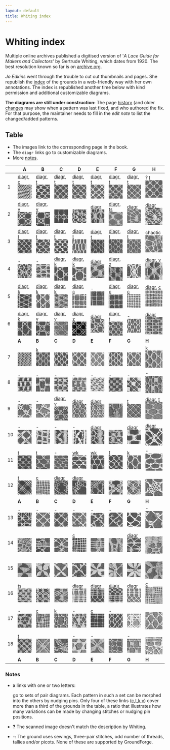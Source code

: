 ```yaml
---
layout: default
title: Whiting index
---
```


Whiting index
=============

Multiple online archives published a digitised version of
'_A Lace Guide for Makers and Collectors_' by Gertrude Whiting, which dates from 1920. 
The best resolution known so far is on [archive.org].

*Jo Edkins* went through the trouble to cut out thumbnails and pages.
She republish the [index] of the grounds in a web-friendly way with her own annotations.
The index is republished another time below with kind permission and additional customizable diagrams.

**The diagrams are still under construction:**
The page [history] (and older [changes] may show when a pattern was last fixed, and who authored the fix.
For that purpose, the maintainer needs to fill in the _edit note_ to list the changed/added patterns.

[index]: http://www.gwydir.demon.co.uk/jo/lace/whiting/index.htm#picindex
[history]: https://github.com/d-bl/GroundForge/commits/master/docs/help/Whiting-Index.md
[changes]: https://github.com/d-bl/GroundForge/wiki/Whiting-Index/_history
[archive.org]: https://archive.org/details/laceguideformak00whit/page/234


Table
-----

* The images link to the corresponding page in the book.
* The `diagr` links go to customizable diagrams.
* More [notes](#notes).

[c]: /GroundForge/sheet.html?patch=88%0A11;bricks&patch=66%0A22;bricks&patch=88%0A99%0A11%0A00;bricks&patch=66%0A11%0A88%0A22;bricks&patch=66%0A99%0A22%0A00;bricks
[t]: /GroundForge/sheet.html?patch=53%0A53%0A53%0A5-;bricks&patch=5663%0A5663;checker&patch=53%0A5-;bricks&patch=563%0A563%0A563;checker&patch=53%0A53;checker&patch=5632%0A5632;checker&patch5353%0A5353;bricks&patch=5-%0A-5;checker&patch=5353%0A5353%0A5-5-%0A-5-5;checker&patch=5632%0A56-2%0A5-5-%0A-535;checker&patch=53%0A5-%0A-5%0A5-;bricks&patch=44%0A77%0A44%0A77;bricks&patch=44%0A44%0A77%0A77;bricks&patch=66%0A88%0A66%0A11;bricks&patch=66%0A66%0A88%0A11;checker&patch=66%0A66%0A99%0A00;checker&patch=6;checker&patch=566-%0A66-5%0A6-56%0A-566;checker
[v]: /GroundForge/sheet.html?patch=5831%0A-4-7;bricks&patch=-437%0A34-7;bricks&patch=4830%0A--77;bricks
[k]: /GroundForge/sheet.html?patch=B-C-%0A---5%0AC-B-%0A-5--;checker&patch=5831%0A-4-7;checker&patch=68%0A-4;checker&patch=-4-7%0A5---%0A-C-B%0A3158;bricks&patch=5-O-E-%0A-E-5-O%0A5-O-E-;bricks
[wk]: /GroundForge/sheet.html?patch=6868%0A-4-4%0A2121%0A-7-7;checker&patch=L-O-L-O-%0A---5---5%0AH-E-H-E-%0A-5---5--;bricks
[ts]: /GroundForge/sheet.html?patch=5-5-%0A-5--%0AB-C-%0A-5-5;bricks&patch=5632%0A34-7;bricks&patch=256-%0A---5%0AC3B-;bricks&patch=4373%0A5-53;bricks
[z]: /GroundForge/sheet.html?patch=1483%0A8-48;bricks&patch=C-B-%0A-5--%0AB8D-%0A-4--;bricks&patch=-48-%0AB--2%0A8-B8;bricks&patch=-4--%0AB-C3%0A8-48;bricks

[A1]: https://d-bl.github.io/GroundForge/tiles.html?whiting=A1_P70&tile=88,11&patchWidth=5&patchHeight=5&a1=ct&b1=ct&a2=ct&b2=ct&shiftColsSE=2&shiftRowsSE=2&shiftColsSW=0&shiftRowsSW=2
[B1]: https://d-bl.github.io/GroundForge/tiles.html?whiting=B1_P94&tile=5-&a1=ctctpctct&patchWidth=5&patchHeight=5&shiftColsSE=1&shiftRowsSE=1&shiftColsSW=-1&shiftRowsSW=1
[C1]: https://d-bl.github.io/GroundForge/tiles.html?whiting=C1_P114&tile=5-&a1=ctpct&patchWidth=6&patchHeight=6&shiftColsSE=1&shiftRowsSE=1&shiftColsSW=-1&shiftRowsSW=1&footside=
[D1]: https://d-bl.github.io/GroundForge/tiles.html?whiting=D1_P134&tile=5-&a1=cttpctt&patchWidth=5&patchHeight=5&shiftColsSE=1&shiftRowsSE=1&shiftColsSW=-1&shiftRowsSW=1
[E1]: https://d-bl.github.io/GroundForge/tiles.html?whiting=E1_P155&tile=5-&a1=ctpcttt&patchWidth=5&patchHeight=5&shiftColsSE=1&shiftRowsSE=1&shiftColsSW=-1&shiftRowsSW=1
[F1]: https://d-bl.github.io/GroundForge/tiles.html?whiting=F1_P177&tile=5-&a1=cttpcttt&patchWidth=5&patchHeight=5&shiftColsSE=1&shiftRowsSE=1&shiftColsSW=-1&shiftRowsSW=1
[G1]: https://d-bl.github.io/GroundForge/tiles.html?whiting=G1_P198&patchWidth=5&patchHeight=5&a1=ctctptt&tile=5-&tileStitch=ctctptt&shiftColsSW=-1&shiftRowsSW=1&shiftColsSE=1&shiftRowsSE=1

[A2]: https://d-bl.github.io/GroundForge/tiles.html?whiting=A2_P71&tile=831,4-7,-5-&headside=d,-,c,-&footside=b,-,a,-&footsideStitch=ctctt&patchWidth=9&patchHeight=10&k1=lctctt&d1=ct&c1=ctct&b1=ct&a1=rctctt&d2=ctct&b2=ctct&k3=lctctt&c3=ctct&a3=rctctt&tileStitch=ctct&headsideStitch=ctctt&shiftColsSW=-2&shiftRowsSW=2&shiftColsSE=2&shiftRowsSE=2
[B2]: https://d-bl.github.io/GroundForge/tiles.html?whiting=B2_P95&patchWidth=9&patchHeight=10&k1=lctctt&d1=ctct&c1=ctct&b1=ctct&a1=rctctt&d2=ctct&b2=ctct&k3=lctctt&c3=ctct&a3=rctctt&footside=b,-,a,-&tile=831,4-7,-5-&headside=d,-,c,-&footsideStitch=ctctt&tileStitch=ctct&headsideStitch=ctctt&shiftColsSW=-2&shiftRowsSW=2&shiftColsSE=2&shiftRowsSE=2
[E2]: https://d-bl.github.io/GroundForge/tiles.html?whiting=E2_P156&patchWidth=13&patchHeight=12&e1=ctctttctc&a1=ctcctc&h2=ctc&g2=ctclll&f2=ctc&e2=ctc&d2=ctc&c2=ctcrrr&b2=ctc&h3=ctclll&g3=ctc&f3=ctc&d3=ctc&c3=ctc&b3=ctcrrr&a3=ctc&tile=5---5---,-CD632AB,5666-222&tileStitch=ctc&shiftColsSW=-4&shiftRowsSW=3&shiftColsSE=4&shiftRowsSE=3
[F2]: https://d-bl.github.io/GroundForge/tiles.html?whiting=F2_P178&patchWidth=11&patchHeight=13&b1=ctcctc&c2=ctcrrr&a2=ctclll&d3=ctc&b3=ctcttt&c4=ctc&a4=ctc&tile=-5--,B-C-,-5-5,5-5-&tileStitch=ctc&shiftColsSW=-2&shiftRowsSW=4&shiftColsSE=2&shiftRowsSE=4
[G2]: https://d-bl.github.io/GroundForge/tiles.html?whiting=G2_P199&patchWidth=14&patchHeight=13&f1=ctctt&a1=ctcctc&j2=ctc&i2=ctcll&h2=ctctt&g2=ctctt&f2=ctctt&e2=ctctt&d2=ctctt&c2=ctcrrr&b2=ctc&j3=ctcll&i3=ctctt&h3=ctctt&g3=ctcttl&f3=ctc&e3=ctcttr&d3=ctctt&c3=ctctt&b3=ctcrrr&a3=ctc&j4=ctctt&i4=ctctt&h4=ctcttl&g4=ctc&f4=ctc&e4=ctc&d4=ctcttr&c4=ctctt&b4=ctctt&a4=ctcttt&j5=ctctt&i5=ctcttl&h5=ctc&g5=ctc&e5=ctc&d5=ctc&c5=ctcttr&b5=ctctt&a5=ctctt&tile=5----5----,-CDD632AAB,5666632222,5666632222,56666-2222&tileStitch=ctct&shiftColsSW=-5&shiftRowsSW=5&shiftColsSE=5&shiftRowsSE=5
[H2]: https://d-bl.github.io/GroundForge/tiles.html?whiting=H2_P220&patchWidth=15&patchHeight=15&e1=cttctt&a1=ctcctc&h2=ctc&g2=ctc&f2=rrrcttcttl&e2=ctc&d2=lllcttcttr&c2=ctc&b2=ctc&h3=ctc&g3=rrrcttcttl&f3=ctc&e3=ctc&d3=ctc&c3=lllcttcttr&b3=ctc&a3=ctc&h4=rrrcttcttl&g4=ctc&f4=ctc&d4=ctc&c4=ctc&b4=lllcttcttr&a4=ctc&tile=5---5---,-CD632AB,56663222,5666-222&tileStitch=ctc&shiftColsSW=-4&shiftRowsSW=4&shiftColsSE=4&shiftRowsSE=4

[A3]: https://d-bl.github.io/GroundForge/tiles.html?whiting=A3_P73&patchWidth=7&patchHeight=6&a1=ctctctt&tile=5-&footsideStitch=ctctt&tileStitch=ctctpctctt&headsideStitch=ctctt&shiftColsSW=-1&shiftRowsSW=1&shiftColsSE=1&shiftRowsSE=1
[B3]: https://d-bl.github.io/GroundForge/tiles.html?whiting=B3_P96&patchWidth=6&patchHeight=6&a1=ctctctctt&tile=5-&footsideStitch=ctctt&tileStitch=ctctctctt&headsideStitch=ctctt&shiftColsSW=-1&shiftRowsSW=1&shiftColsSE=1&shiftRowsSE=1
[C3]: https://d-bl.github.io/GroundForge/tiles.html?whiting=C3_P117&patchWidth=7&patchHeight=6&a1=ctctpctctt&tile=5-&tileStitch=ctctpctctt&shiftColsSW=-1&shiftRowsSW=1&shiftColsSE=1&shiftRowsSE=1
[D3]: https://d-bl.github.io/GroundForge/tiles.html?whiting=D3_P136&patchWidth=7&patchHeight=6&a1=ctctctctctct&tile=5-&footsideStitch=ctctt&tileStitch=ctctpctctt&headsideStitch=ctctt&shiftColsSW=-1&shiftRowsSW=1&shiftColsSE=1&shiftRowsSE=1
[E3]: https://d-bl.github.io/GroundForge/tiles.html?whiting=E3_P157&patchWidth=5&patchHeight=6&b1=ctt&tile=-5&tileStitch=ctt&shiftColsSW=-1&shiftRowsSW=1&shiftColsSE=1&shiftRowsSE=1
[F3]: https://d-bl.github.io/GroundForge/tiles.html?whiting=F3_P179&patchWidth=6&patchHeight=6&a1=cttt&tile=5-&tileStitch=cttt&shiftColsSW=-1&shiftRowsSW=1&shiftColsSE=1&shiftRowsSE=1
[G3]: https://d-bl.github.io/GroundForge/tiles.html?whiting=G3_P200&patchWidth=6&patchHeight=6&a1=cttttt&tile=5-&tileStitch=cttttt&shiftColsSW=-1&shiftRowsSW=1&shiftColsSE=1&shiftRowsSE=1

[C4]: https://d-bl.github.io/GroundForge/tiles.html?whiting=C4_P118&patchWidth=11&patchHeight=10&b1=cttctt&c2=cttctt&a2=cttctt&tile=-5-,B-C&tileStitch=cttctt&shiftColsSW=-2&shiftRowsSW=2&shiftColsSE=2&shiftRowsSE=2
[D4]: https://d-bl.github.io/GroundForge/tiles.html?whiting=D4_P137&patchWidth=11&patchHeight=10&b1=cttcttt&c2=cttcttt&a2=cttcttt&tile=-5-,B-C&tileStitch=cttcttt&shiftColsSW=-2&shiftRowsSW=2&shiftColsSE=2&shiftRowsSE=2
[E4]: https://d-bl.github.io/GroundForge/tiles.html?whiting=E4_P158&patchWidth=12&patchHeight=14&e1=ctctttctc&a1=ctcctc&h2=ctc&g2=ctclll&f2=ctc&e2=ctc&d2=ctc&c2=ctcrrr&b2=ctc&h3=ctclll&g3=ctc&f3=ctc&d3=ctc&c3=ctc&b3=ctcrrr&a3=ctc&tile=5---5---,-CD632AB,5666-222&footsideStitch=ctctt&tileStitch=ctc&headsideStitch=ctctt&shiftColsSW=-4&shiftRowsSW=3&shiftColsSE=4&shiftRowsSE=3
[F4]: https://d-bl.github.io/GroundForge/tiles.html?whiting=F4_P180&patchWidth=9&patchHeight=9&d1=ctc&c1=ctc&b1=ctc&a1=ctc&d2=ctc&c2=ctcllctc&a2=ctcrrctc&tile=1483,8-48&footsideStitch=ctctt&tileStitch=ctc&headsideStitch=ctctt&shiftColsSW=-2&shiftRowsSW=2&shiftColsSE=2&shiftRowsSE=2
[H4]: https://d-bl.github.io/GroundForge/tiles.html?whiting=H4_P222&patchWidth=16&patchHeight=16&g1=ctc&f1=ctcrr&d1=ctcll&c1=ctc&a1=ctc&h2=ctc&e2=ctcttctc&b2=ctc&g3=ctcll&f3=ctc&d3=ctc&c3=ctcrr&a3=ctc&tile=5-25-56-,-5--5--5,5-C6-2B-&footsideStitch=ctctt&tileStitch=ctc&headsideStitch=ctctt&shiftColsSW=-4&shiftRowsSW=3&shiftColsSE=4&shiftRowsSE=3

[A5]: https://d-bl.github.io/GroundForge/tiles.html?whiting=A5_P75&patchWidth=11&patchHeight=10&b1=ctct&c2=ctct&a2=ctct&tile=-5-,B-C&tileStitch=ctct&shiftColsSW=-2&shiftRowsSW=2&shiftColsSE=2&shiftRowsSE=2
[B5]: https://d-bl.github.io/GroundForge/tiles.html?whiting=B5_P98&patchWidth=11&patchHeight=12&b1=ctct&c2=ctctll&a2=ctctrr&tile=-5-,B-C&tileStitch=ctct&shiftColsSW=-2&shiftRowsSW=2&shiftColsSE=2&shiftRowsSE=2
[C5]: https://d-bl.github.io/GroundForge/tiles.html?whiting=C5_P119&patchWidth=11&patchHeight=12&b1=ctc&c2=ctc&a2=ctc&tile=-5-,B-C&tileStitch=ctc&shiftColsSW=-2&shiftRowsSW=2&shiftColsSE=2&shiftRowsSE=2
[D5]: https://d-bl.github.io/GroundForge/tiles.html?whiting=H6_P137&patchWidth=4&patchHeight=5&a1=ctcttt&a2=ctcttt&tile=8,1&tileStitch=ctcttt&shiftColsSW=0&shiftRowsSW=2&shiftColsSE=1&shiftRowsSE=2
[F5]: https://d-bl.github.io/GroundForge/tiles.html?whiting=F5_P181&patchWidth=4&patchHeight=5&a1=ctctt&a2=ctctt&tile=8,1&tileStitch=ctctt&shiftColsSW=0&shiftRowsSW=2&shiftColsSE=1&shiftRowsSE=2
[G5]: https://d-bl.github.io/GroundForge/tiles.html?whiting=G5_P203&patchWidth=4&patchHeight=5&a1=ctct&a2=ctct&tile=8,1&tileStitch=ctct&shiftColsSW=0&shiftRowsSW=2&shiftColsSE=1&shiftRowsSE=2
[H5]: https://d-bl.github.io/GroundForge/tiles.html?whiting=H5_P224&patchWidth=4&patchHeight=5&a1=ctcr&a2=ctcl&tile=8,1&tileStitch=ctc&shiftColsSW=0&shiftRowsSW=2&shiftColsSE=1&shiftRowsSE=2

[A6]: https://d-bl.github.io/GroundForge/tiles.html?whiting=A6_P76&patchWidth=11&patchHeight=12&b1=ctct&c2=ctct&a2=ctct&tile=-5-,B-C&tileStitch=ctct&shiftColsSW=-2&shiftRowsSW=2&shiftColsSE=2&shiftRowsSE=2
[B6]: https://d-bl.github.io/GroundForge/tiles.html?whiting=B6_P99&patchWidth=9&patchHeight=10&k1=ctctt&d1=cttctt&c1=cttctt&b1=cttctt&a1=ctctt&d2=cttctt&b2=cttctt&k3=ctctt&c3=cttctt&a3=ctctt&footside=b,-,a,-&tile=831,4-7,-5-&headside=d,-,c,-&footsideStitch=ctctt&tileStitch=cttctt&headsideStitch=ctctt&shiftColsSW=-2&shiftRowsSW=2&shiftColsSE=2&shiftRowsSE=2
[C6]: https://d-bl.github.io/GroundForge/tiles.html?whiting=C6_P120&patchWidth=9&patchHeight=10&k1=ctctr&d1=ct&c1=ctct&b1=ct&a1=ctctl&d2=ct&b2=ct&k3=ctctr&c3=ctct&a3=ctctl&footside=b,-,a,-&tile=831,4-7,-5-&headside=d,-,c,-&footsideStitch=ctctl&tileStitch=ct&headsideStitch=ctctr&shiftColsSW=-2&shiftRowsSW=2&shiftColsSE=2&shiftRowsSE=2
[D6]: https://d-bl.github.io/GroundForge/tiles.html?whiting=D6_P139&patchWidth=9&patchHeight=9&c1=ct&b1=ctct&a1=ct&c2=ctct&b2=ct&a2=ctct&b3=ctct&tile=831,117,178&tileStitch=ctct&shiftColsSW=-2&shiftRowsSW=2&shiftColsSE=2&shiftRowsSE=2
[E6]: https://d-bl.github.io/GroundForge/tiles.html?whiting=E6_P160&patchWidth=10&patchHeight=10&d1=ctct&c1=ct&b1=ctct&a1=ct&c2=ctct&b2=ct&a2=ctct&tile=8317,1178&tileStitch=ctct&shiftColsSW=-5&shiftRowsSW=1&shiftColsSE=3&shiftRowsSE=1
[F6]: https://d-bl.github.io/GroundForge/tiles.html?whiting=F6_P182&patchWidth=6&patchHeight=7&h1=tctct&b1=cttct&a2=tctct&footside=-,B&tile=5-&headside=C,-&footsideStitch=tctct&tileStitch=cttct&headsideStitch=tctct&shiftColsSW=-1&shiftRowsSW=1&shiftColsSE=1&shiftRowsSE=1
[H6]: https://d-bl.github.io/GroundForge/tiles.html?whiting=H6_P225&patchWidth=11&patchHeight=12&c1=ctct&a1=ctct&d2=ctctctct&tile=B-C-,---5&footsideStitch=tctct&tileStitch=ctct&headsideStitch=tctct&shiftColsSW=-2&shiftRowsSW=2&shiftColsSE=2&shiftRowsSE=2

[C9]: https://d-bl.github.io/GroundForge/tiles.html?whiting=C9_P123&patchWidth=9&patchHeight=10&k1=ctctt&d1=ctcttt&c1=ctcttt&b1=ctcttt&a1=ctctt&d2=ctcttt&b2=ctcttt&k3=ctctt&c3=ctcttt&a3=ctctt&footside=b,-,a,-&tile=831,4-7,-5-&headside=d,-,c,-&footsideStitch=ctctt&tileStitch=ctcttt&headsideStitch=ctctt&shiftColsSW=-2&shiftRowsSW=2&shiftColsSE=2&shiftRowsSE=2
[D9]: https://d-bl.github.io/GroundForge/tiles.html?whiting=D9_P142&patchWidth=7&patchHeight=7&a1=ctctt&b2=ctt&tile=5-,-5&footsideStitch=ctctt&tileStitch=ctct&headsideStitch=ctctt&shiftColsSW=0&shiftRowsSW=2&shiftColsSE=2&shiftRowsSE=2
[E9]: https://d-bl.github.io/GroundForge/tiles.html?whiting=E9_P163&patchWidth=12&patchHeight=20&a1=cttt&b1=cttt&a2=cttt&tile=12,7-&footsideStitch=ctctt&tileStitch=cttt&headsideStitch=ctctt&shiftColsSW=0&shiftRowsSW=2&shiftColsSE=2&shiftRowsSE=2
[H9]: https://d-bl.github.io/GroundForge/tiles.html?whiting=H9_P229&patchWidth=7&patchHeight=7&a1=ctcttptctcttt&tile=5-&tileStitch=ctcttptctcttt&shiftColsSW=-1&shiftRowsSW=1&shiftColsSE=1&shiftRowsSE=1

[E10]: https://d-bl.github.io/GroundForge/tiles.html?whiting=E10_P164&patchWidth=12&patchHeight=12&e1=ctctct&c1=ctc&b1=ctc&a1=ctc&f2=rrctctr&c2=ctcrrrctc&b2=ctc&a2=ctc&e3=ctctcrl&b3=ctc&a3=ctclllctc&d4=llctctl&c4=ctc&b4=ctc&tile=A14-C-,788--2,14--B-,-7D6--&footsideStitch=ctctt&tileStitch=ctc&headsideStitch=ctctt&shiftColsSW=0&shiftRowsSW=4&shiftColsSE=6&shiftRowsSE=1
[G10]: https://d-bl.github.io/GroundForge/tiles.html?whiting=G10_P208&patchWidth=10&patchHeight=16&b1=ctc&c2=ctcrrrctc&b2=ctc&a2=ctclllctc&b3=ctc&c4=ctcrrrctc&b4=ctc&a4=ctclllctc&b5=ctc&c6=ctc&a6=ctc&d7=ctc&d8=ctc&c8=ctclllctc&a8=ctcrrrctc&tile=-4--,B8D-,-4--,B8D-,-4--,B-C-,---5,D-B8&footsideStitch=ctctt&tileStitch=ctc&headsideStitch=ctctt&shiftColsSW=-2&shiftRowsSW=8&shiftColsSE=2&shiftRowsSE=8
[H10]: https://d-bl.github.io/GroundForge/tiles.html?whiting=H10_P230&patchWidth=14&patchHeight=11&f1=ctctll&b1=ctctrr&a1=ctctctct&f2=ctctl&e2=ctct&c2=ctct&b2=ctctr&e3=ctct&d3=ctct&c3=ctct&a3=ctctt&f4=ctctt&d4=ctctctct&b4=ctctt&e5=ctct&d5=ctct&c5=ctct&a5=ctctt&f6=ctct&e6=ctcttl&c6=ctcttr&b6=ctct&tile=54---7,-79-04,5-158-,-5-5-5,5-535-,-24-76&footsideStitch=ctctt&tileStitch=ctct&headsideStitch=ctctt&shiftColsSW=0&shiftRowsSW=6&shiftColsSE=6&shiftRowsSE=6

[C12]: https://d-bl.github.io/GroundForge/tiles.html?whiting=C12_P126&patchWidth=28&patchHeight=20&m1=cttct&k1=ct&i1=ctlct&c1=ctrct&a1=ct&j2=ctrct&h2=ct&f2=cttct&d2=ct&b2=ctlct&g3=ct&e3=ct&h4=cttct&d4=cttct&g5=ct&e5=ct&tile=o-o-----e-e-5-,-5-o-k-e-5----,--w-5-5-y-----,---5---5------,--y-c-b-w-----&footsideStitch=ctctt&tileStitch=ct&headsideStitch=ctctt&shiftColsSW=-7&shiftRowsSW=5&shiftColsSE=7&shiftRowsSE=5
[D12]: https://d-bl.github.io/GroundForge/tiles.html?whiting=D12_P145&patchWidth=20&patchHeight=20&e1=ctrct&c1=ct&j2=ct&d2=ct&b2=ct&i3=ctlct&a3=ct&j4=ct&i4=ctlct&e4=ctrct&d4=ct&b4=cttct&j5=ctrct&i5=ct&g5=cttct&e5=ct&d5=ctlct&tile=--5-m---x-,-g-5x----g,o-------b-,-c-nd---1e,---48-k-17,&footsideStitch=ctctt&tileStitch=ct&headsideStitch=ctctt&shiftColsSW=-5&shiftRowsSW=5&shiftColsSE=5&shiftRowsSE=5

[G14]: https://d-bl.github.io/GroundForge/tiles.html?whiting=G14_P212&patchWidth=7&patchHeight=12&a1=ctc&b2=ctc&a2=ctcll&b3=ctcrr&a3=ctc&a4=ctctt&tile=5-,12,88,4-&tileStitch=ctc&shiftColsSW=-1&shiftRowsSW=4&shiftColsSE=1&shiftRowsSE=4

[D16]: https://d-bl.github.io/GroundForge/tiles.html?whiting=D16_P150&patchWidth=9&patchHeight=12&b1=ctc&c2=ctc&a2=ctcll&c3=ctcrr&a3=ctc&c4=ctc&a4=ctcll&c5=ctcrr&a5=ctc&tile=-5-,E-2,8-M,F-1,8-M&tileStitch=ctc&shiftColsSW=0&shiftRowsSW=5&shiftColsSE=3&shiftRowsSE=5
[E16]: https://d-bl.github.io/GroundForge/tiles.html?whiting=E16_P174&patchWidth=11&patchHeight=12&f1=ctc&d1=ctc&b1=ctct&f2=ctcll&e2=ctc&c2=ctcll&a2=ctc&f3=ctc&e3=ctcrr&c3=ctc&b3=ctcrr&f4=ctcll&e4=ctc&c4=ctcll&b4=ctc&f5=ctc&d5=ctcrr&c5=ctc&b5=ctcrr&e6=ctct&c6=ctct&a6=ctct&tile=-5-L-H,H-E-21,-O8-M8,-1F-1F,-M86-M,5-4-K-&tileStitch=ctc&shiftColsSW=0&shiftRowsSW=6&shiftColsSE=6&shiftRowsSE=6
[F16]: https://d-bl.github.io/GroundForge/tiles.html?whiting=F16_P195&patchWidth=8&patchHeight=14&a1=ctct&b2=ctct&a3=ctc&b4=ctc&a4=ctcll&b5=ctc&a5=ctcrr&b6=ctcll&a6=ctc&b7=ctcrr&a7=ctc&a8=ctct&tile=5-,-5,5-,12,99,11,66,4-&tileStitch=ctc&shiftColsSW=-1&shiftRowsSW=8&shiftColsSE=1&shiftRowsSE=8
[G16]: https://d-bl.github.io/GroundForge/tiles.html?whiting=G16_P214&patchWidth=6&patchHeight=12&a1=ctct&b2=ctct&a3=ctc&b4=ctc&a4=ctcll&b5=ctcrr&a5=ctc&a6=ctct&tile=5-,-5,5-,12,88,4-&tileStitch=ctc&shiftColsSW=-1&shiftRowsSW=6&shiftColsSE=1&shiftRowsSE=6

|     | A | B | C | D | E | F | G | H |
|-----|---|---|---|---|---|---|---|---|
|  1  | [diagr][A1], [c][c] [![](w/page70a.gif)][P70] | [diagr][B1], [t][t] [![](w/page94a.gif)][P94] | [diagr][C1], [t][t] [![](w/page114a.gif)][P114] | [diagr][D1], [t][t] [![](w/page134a.gif)][P134] | [diagr][E1], [t][t] [![](w/page155a.gif)][P155] | [diagr][F1], [t][t] [![](w/page177a.gif)][P177] | [diagr][G1], [t][t] [![](w/page198a.gif)][P198] | ? [t][t] [![](w/page219a.gif)][P219] |
|  2  | [diagr][A2], [v][v] [![](w/page71a.gif)][P71] | [diagr][B2], [v][v] [![](w/page95a.gif)][P95] | &nbsp; [![](w/page115a.gif)][P115] | &nbsp; [![](w/page135a.gif)][P135] | [diagr][E2] [![](w/page156a.gif)][P156] | [diagr][F2], [ts][ts] [![](w/page178a.gif)][P178] | [diagr][G2] [![](w/page199a.gif)][P199] | [diagr][H2] [![](w/page220a.gif)][P220] |
|  3  | [diagr][A3], [t][t] [![](w/page73a.gif)][P73] | [diagr][B3], [t][t] [![](w/page96a.gif)][P96] | [diagr][C3], [t][t] [![](w/page117a.gif)][P117] | [diagr][D3], [t][t]  [![](w/page136a.gif)][P136] | [diagr][E3], [t][t] [![](w/page157a.gif)][P157] | [diagr][F3], [t][t] [![](w/page179a.gif)][P179] | [diagr][G3], [t][t] [![](w/page200a.gif)][P200] | chaotic [![](w/page221a.gif)][P221] |
|  4  | - [![](w/page74a.gif)][P74] | - [![](w/page97a.gif)][P97] | [diagr][C4], [k][k] [![](w/page118a.gif)][P118] | [diagr][D4], [k][k] [![](w/page137a.gif)][P137] | [diagr][E4] [![](w/page158a.gif)][P158] | [diagr][F4],  [z][z] [![](w/page180a.gif)][P180] | &nbsp; [![](w/page201a.gif)][P201] | [diagr][H4], [v][v] [![](w/page222a.gif)][P222] |
|  5  | [diagr][A5], [k][k] [![](w/page75a.gif)][P75] | [diagr][B5], [k][k] [![](w/page98a.gif)][P98] | [diagr][C5], [k][k] [![](w/page119a.gif)][P119] | [diagr][D5], [c][c] [![](w/page138a.gif)][P138] | - [![](w/page159a.gif)][P159] | [diagr][F5], [c][c] [![](w/page181a.gif)][P181] | [diagr][G5], [c][c] [![](w/page203a.gif)][P203] | [diagr][H5], [c][c] [![](w/page224a.gif)][P224] |
|  6  | [diagr][A6], [k][k] [![](w/page76a.gif)][P76] | [diagr][B6], [v][v] [![](w/page99a.gif)][P99] | [diagr][C6], [v][v] [![](w/page120a.gif)][P120] | [diagr][D6], [z][z] [![](w/page139a.gif)][P139] | [diagr][E6] [![](w/page160a.gif)][P160] | [diagr][F6], [t][t] [![](w/page182a.gif)][P182] | - [![](w/page204a.gif)][P204] | [diagr][H6] [![](w/page225a.gif)][P225] |
|     | **A** | **B** | **C** | **D** | **E** | **F** | **G** | **H** |
|  7  | &nbsp; [![](w/page77a.gif)][P77] | [k][k] [![](w/page100a.gif)][P100] | &nbsp; [![](w/page121a.gif)][P121] | &nbsp; [![](w/page140a.gif)][P140] | &nbsp; [![](w/page161a.gif)][P161] | &nbsp; [![](w/page183a.gif)][P183] | &nbsp; [![](w/page205a.gif)][P205] | [k][k] [![](w/page226a.gif)][P226] |
|  8  | - [![](w/page79a.gif)][P79] | - [![](w/page101a.gif)][P101] | - [![](w/page122a.gif)][P122] | - [![](w/page141a.gif)][P141] | - [![](w/page162a.gif)][P162] | - [![](w/page184a.gif)][P184] | - [![](w/page206a.gif)][P206] | - [![](w/page227a.gif)][P227] |
|  9  | - [![](w/page80a.gif)][P80] | - [![](w/page102a.gif)][P102] | [diagr][C9], [v][v] [![](w/page123a.gif)][P123] | [diagr][D9] [![](w/page142a.gif)][P142] | [diagr][E9] [![](w/page163a.gif)][P163] | &nbsp; [![](w/page185a.gif)][P185] | [t][t] [![](w/page207a.gif)][P207] | [diagr][H9], [t][t] [![](w/page229a.gif)][P229] |
|  10 | - [![](w/page82a.gif)][P82] | - [![](w/page103a.gif)][P103] | - [![](w/page124a.gif)][P124] | - [![](w/page143a.gif)][P143] | [diagr][E10] [![](w/page164a.gif)][P164] | &nbsp; [![](w/page187a.gif)][P187] | [diagr][G10] [![](w/page208a.gif)][P208] | [diagr][H10] [![](w/page230a.gif)][P230] |
|  11 | [t][t] [![](w/page83a.gif)][P83] | [t][t] [![](w/page104a.gif)][P104] | - [![](w/page125a.gif)][P125] | [wk][wk] [![](w/page144a.gif)][P144] | [wk][wk] [![](w/page166a.gif)][P166] | [t][t] [![](w/page189a.gif)][P189] | [k][k] [![](w/page209a.gif)][P209] | - [![](w/page231a.gif)][P231] |
|  12 | [t][t] [![](w/page84a.gif)][P84] | [c][c] [![](w/page105a.gif)][P105] | [diagr][C12] [![](w/page126a.gif)][P126] | [diagr][D12] [![](w/page145a.gif)][P145] | &nbsp; [![](w/page167a.gif)][P167] | &nbsp; [![](w/page190a.gif)][P190] | &nbsp; [![](w/page210a.gif)][P210] | &nbsp; [![](w/page232a.gif)][P232] |
|     | **A** | **B** | **C** | **D** | **E** | **F** | **G** | **H** |
|  13 | - [![](w/page85a.gif)][P85] | - [![](w/page106a.gif)][P106] | - [![](w/page128a.gif)][P128] | - [![](w/page147a.gif)][P147] | - [![](w/page169a.gif)][P169] | - [![](w/page192a.gif)][P192] | &nbsp; [![](w/page211a.gif)][P211] | - [![](w/page234a.gif)][P234] |
|  14 | &nbsp; [![](w/page87a.gif)][P87] | &nbsp; [![](w/page107a.gif)][P107] | &nbsp; [![](w/page129a.gif)][P129] | [c][c] [![](w/page148a.gif)][P148] | &nbsp; [![](w/page171a.gif)][P171] | &nbsp; [![](w/page193a.gif)][P193] | [diagr][G14] [![](w/page212a.gif)][P212] | &nbsp; [![](w/page235a.gif)][P235] |
|  15 | &nbsp; [![](w/page89a.gif)][P89] | &nbsp; [![](w/page109a.gif)][P109] | &nbsp; [![](w/page130a.gif)][P130] | &nbsp; [![](w/page149a.gif)][P149] | &nbsp; [![](w/page173a.gif)][P173] | &nbsp; [![](w/page194a.gif)][P194] | &nbsp; [![](w/page213a.gif)][P213] | &nbsp; [![](w/page237a.gif)][P237] |
|  16 | [ts][ts] [![](w/page90a.gif)][P90] | &nbsp; [![](w/page110a.gif)][P110] | &nbsp; [![](w/page131a.gif)][P131] | [diagr][D16] [![](w/page150a.gif)][P150] | [diagr][E16] [![](w/page174a.gif)][P174] | [diagr][F16] [![](w/page195a.gif)][P195] | [diagr][G16] [![](w/page214a.gif)][P214] | [c][c] [![](w/page238a.gif)][P238] |
|  17 | - [![](w/page91a.gif)][P91] | [c][c] [![](w/page111a.gif)][P111] | [k][k] [![](w/page132a.gif)][P132] | - [![](w/page151a.gif)][P151] | [c][c] [![](w/page175a.gif)][P175] | - [![](w/page196a.gif)][P196] | &nbsp; [![](w/page215a.gif)][P215] | &nbsp; [![](w/page239a.gif)][P239] |
|  18 | [t][t] [![](w/page93a.gif)][P93] | &nbsp; [![](w/page112a.gif)][P112] | &nbsp; [![](w/page133a.gif)][P133] | - [![](w/page153a.gif)][P153] | - [![](w/page176a.gif)][P176] | &nbsp; [![](w/page197a.gif)][P197] | - [![](w/page217a.gif)][P217] | &nbsp; [![](w/page241a.gif)][P241] |
|     | **A** | **B** | **C** | **D** | **E** | **F** | **G** | **H** |

[P70]: http://www.gwydir.demon.co.uk/jo/lace/whiting/page70.htm
[P71]: http://www.gwydir.demon.co.uk/jo/lace/whiting/page71.htm
[P73]: http://www.gwydir.demon.co.uk/jo/lace/whiting/page73.htm
[P74]: http://www.gwydir.demon.co.uk/jo/lace/whiting/page74.htm
[P75]: http://www.gwydir.demon.co.uk/jo/lace/whiting/page75.htm
[P76]: http://www.gwydir.demon.co.uk/jo/lace/whiting/page76.htm
[P77]: http://www.gwydir.demon.co.uk/jo/lace/whiting/page77.htm
[P79]: http://www.gwydir.demon.co.uk/jo/lace/whiting/page79.htm

[P80]: http://www.gwydir.demon.co.uk/jo/lace/whiting/page80.htm
[P82]: http://www.gwydir.demon.co.uk/jo/lace/whiting/page82.htm
[P83]: http://www.gwydir.demon.co.uk/jo/lace/whiting/page83.htm
[P84]: http://www.gwydir.demon.co.uk/jo/lace/whiting/page84.htm
[P85]: http://www.gwydir.demon.co.uk/jo/lace/whiting/page85.htm
[P87]: http://www.gwydir.demon.co.uk/jo/lace/whiting/page87.htm
[P89]: http://www.gwydir.demon.co.uk/jo/lace/whiting/page89.htm

[P90]: http://www.gwydir.demon.co.uk/jo/lace/whiting/page90.htm
[P91]: http://www.gwydir.demon.co.uk/jo/lace/whiting/page91.htm
[P93]: http://www.gwydir.demon.co.uk/jo/lace/whiting/page93.htm
[P94]: http://www.gwydir.demon.co.uk/jo/lace/whiting/page94.htm
[P95]: http://www.gwydir.demon.co.uk/jo/lace/whiting/page95.htm
[P96]: http://www.gwydir.demon.co.uk/jo/lace/whiting/page96.htm
[P97]: http://www.gwydir.demon.co.uk/jo/lace/whiting/page97.htm
[P98]: http://www.gwydir.demon.co.uk/jo/lace/whiting/page98.htm
[P99]: http://www.gwydir.demon.co.uk/jo/lace/whiting/page99.htm

[P100]: http://www.gwydir.demon.co.uk/jo/lace/whiting/page100.htm
[P101]: http://www.gwydir.demon.co.uk/jo/lace/whiting/page101.htm
[P102]: http://www.gwydir.demon.co.uk/jo/lace/whiting/page102.htm
[P103]: http://www.gwydir.demon.co.uk/jo/lace/whiting/page103.htm
[P104]: http://www.gwydir.demon.co.uk/jo/lace/whiting/page104.htm
[P105]: http://www.gwydir.demon.co.uk/jo/lace/whiting/page105.htm
[P106]: http://www.gwydir.demon.co.uk/jo/lace/whiting/page106.htm
[P107]: http://www.gwydir.demon.co.uk/jo/lace/whiting/page107.htm
[P109]: http://www.gwydir.demon.co.uk/jo/lace/whiting/page109.htm

[P110]: http://www.gwydir.demon.co.uk/jo/lace/whiting/page110.htm
[P111]: http://www.gwydir.demon.co.uk/jo/lace/whiting/page111.htm
[P112]: http://www.gwydir.demon.co.uk/jo/lace/whiting/page112.htm
[P113]: http://www.gwydir.demon.co.uk/jo/lace/whiting/page113.htm
[P114]: http://www.gwydir.demon.co.uk/jo/lace/whiting/page114.htm
[P115]: http://www.gwydir.demon.co.uk/jo/lace/whiting/page115.htm
[P116]: http://www.gwydir.demon.co.uk/jo/lace/whiting/page116.htm
[P117]: http://www.gwydir.demon.co.uk/jo/lace/whiting/page117.htm
[P118]: http://www.gwydir.demon.co.uk/jo/lace/whiting/page118.htm
[P119]: http://www.gwydir.demon.co.uk/jo/lace/whiting/page119.htm

[P120]: http://www.gwydir.demon.co.uk/jo/lace/whiting/page120.htm
[P121]: http://www.gwydir.demon.co.uk/jo/lace/whiting/page121.htm
[P122]: http://www.gwydir.demon.co.uk/jo/lace/whiting/page122.htm
[P123]: http://www.gwydir.demon.co.uk/jo/lace/whiting/page123.htm
[P124]: http://www.gwydir.demon.co.uk/jo/lace/whiting/page124.htm
[P125]: http://www.gwydir.demon.co.uk/jo/lace/whiting/page125.htm
[P126]: http://www.gwydir.demon.co.uk/jo/lace/whiting/page126.htm
[P128]: http://www.gwydir.demon.co.uk/jo/lace/whiting/page128.htm
[P129]: http://www.gwydir.demon.co.uk/jo/lace/whiting/page129.htm

[P130]: http://www.gwydir.demon.co.uk/jo/lace/whiting/page130.htm
[P131]: http://www.gwydir.demon.co.uk/jo/lace/whiting/page131.htm
[P132]: http://www.gwydir.demon.co.uk/jo/lace/whiting/page132.htm
[P133]: http://www.gwydir.demon.co.uk/jo/lace/whiting/page133.htm
[P134]: http://www.gwydir.demon.co.uk/jo/lace/whiting/page134.htm
[P135]: http://www.gwydir.demon.co.uk/jo/lace/whiting/page135.htm
[P136]: http://www.gwydir.demon.co.uk/jo/lace/whiting/page136.htm
[P137]: http://www.gwydir.demon.co.uk/jo/lace/whiting/page137.htm
[P138]: http://www.gwydir.demon.co.uk/jo/lace/whiting/page138.htm
[P139]: http://www.gwydir.demon.co.uk/jo/lace/whiting/page139.htm

[P140]: http://www.gwydir.demon.co.uk/jo/lace/whiting/page140.htm
[P141]: http://www.gwydir.demon.co.uk/jo/lace/whiting/page141.htm
[P142]: http://www.gwydir.demon.co.uk/jo/lace/whiting/page142.htm
[P143]: http://www.gwydir.demon.co.uk/jo/lace/whiting/page143.htm
[P144]: http://www.gwydir.demon.co.uk/jo/lace/whiting/page144.htm
[P145]: http://www.gwydir.demon.co.uk/jo/lace/whiting/page145.htm
[P147]: http://www.gwydir.demon.co.uk/jo/lace/whiting/page147.htm
[P148]: http://www.gwydir.demon.co.uk/jo/lace/whiting/page148.htm
[P149]: http://www.gwydir.demon.co.uk/jo/lace/whiting/page149.htm

[P150]: http://www.gwydir.demon.co.uk/jo/lace/whiting/page150.htm
[P151]: http://www.gwydir.demon.co.uk/jo/lace/whiting/page151.htm
[P153]: http://www.gwydir.demon.co.uk/jo/lace/whiting/page153.htm
[P155]: http://www.gwydir.demon.co.uk/jo/lace/whiting/page155.htm
[P156]: http://www.gwydir.demon.co.uk/jo/lace/whiting/page156.htm
[P157]: http://www.gwydir.demon.co.uk/jo/lace/whiting/page157.htm
[P158]: http://www.gwydir.demon.co.uk/jo/lace/whiting/page158.htm
[P159]: http://www.gwydir.demon.co.uk/jo/lace/whiting/page159.htm

[P160]: http://www.gwydir.demon.co.uk/jo/lace/whiting/page160.htm
[P161]: http://www.gwydir.demon.co.uk/jo/lace/whiting/page161.htm
[P162]: http://www.gwydir.demon.co.uk/jo/lace/whiting/page162.htm
[P163]: http://www.gwydir.demon.co.uk/jo/lace/whiting/page163.htm
[P164]: http://www.gwydir.demon.co.uk/jo/lace/whiting/page164.htm
[P166]: http://www.gwydir.demon.co.uk/jo/lace/whiting/page166.htm
[P167]: http://www.gwydir.demon.co.uk/jo/lace/whiting/page167.htm
[P169]: http://www.gwydir.demon.co.uk/jo/lace/whiting/page169.htm

[P171]: http://www.gwydir.demon.co.uk/jo/lace/whiting/page171.htm
[P173]: http://www.gwydir.demon.co.uk/jo/lace/whiting/page173.htm
[P174]: http://www.gwydir.demon.co.uk/jo/lace/whiting/page174.htm
[P175]: http://www.gwydir.demon.co.uk/jo/lace/whiting/page175.htm
[P176]: http://www.gwydir.demon.co.uk/jo/lace/whiting/page176.htm
[P177]: http://www.gwydir.demon.co.uk/jo/lace/whiting/page177.htm
[P178]: http://www.gwydir.demon.co.uk/jo/lace/whiting/page178.htm
[P179]: http://www.gwydir.demon.co.uk/jo/lace/whiting/page179.htm

[P180]: http://www.gwydir.demon.co.uk/jo/lace/whiting/page180.htm
[P181]: http://www.gwydir.demon.co.uk/jo/lace/whiting/page181.htm
[P182]: http://www.gwydir.demon.co.uk/jo/lace/whiting/page182.htm
[P183]: http://www.gwydir.demon.co.uk/jo/lace/whiting/page183.htm
[P184]: http://www.gwydir.demon.co.uk/jo/lace/whiting/page184.htm
[P185]: http://www.gwydir.demon.co.uk/jo/lace/whiting/page185.htm
[P187]: http://www.gwydir.demon.co.uk/jo/lace/whiting/page187.htm
[P189]: http://www.gwydir.demon.co.uk/jo/lace/whiting/page189.htm

[P190]: http://www.gwydir.demon.co.uk/jo/lace/whiting/page190.htm
[P192]: http://www.gwydir.demon.co.uk/jo/lace/whiting/page192.htm
[P193]: http://www.gwydir.demon.co.uk/jo/lace/whiting/page193.htm
[P194]: http://www.gwydir.demon.co.uk/jo/lace/whiting/page194.htm
[P195]: http://www.gwydir.demon.co.uk/jo/lace/whiting/page195.htm
[P196]: http://www.gwydir.demon.co.uk/jo/lace/whiting/page196.htm
[P197]: http://www.gwydir.demon.co.uk/jo/lace/whiting/page197.htm
[P198]: http://www.gwydir.demon.co.uk/jo/lace/whiting/page198.htm
[P199]: http://www.gwydir.demon.co.uk/jo/lace/whiting/page199.htm

[P200]: http://www.gwydir.demon.co.uk/jo/lace/whiting/page200.htm
[P201]: http://www.gwydir.demon.co.uk/jo/lace/whiting/page201.htm
[P203]: http://www.gwydir.demon.co.uk/jo/lace/whiting/page203.htm
[P204]: http://www.gwydir.demon.co.uk/jo/lace/whiting/page204.htm
[P205]: http://www.gwydir.demon.co.uk/jo/lace/whiting/page205.htm
[P206]: http://www.gwydir.demon.co.uk/jo/lace/whiting/page206.htm
[P207]: http://www.gwydir.demon.co.uk/jo/lace/whiting/page207.htm
[P208]: http://www.gwydir.demon.co.uk/jo/lace/whiting/page208.htm
[P209]: http://www.gwydir.demon.co.uk/jo/lace/whiting/page209.htm

[P210]: http://www.gwydir.demon.co.uk/jo/lace/whiting/page210.htm
[P211]: http://www.gwydir.demon.co.uk/jo/lace/whiting/page211.htm
[P212]: http://www.gwydir.demon.co.uk/jo/lace/whiting/page212.htm
[P213]: http://www.gwydir.demon.co.uk/jo/lace/whiting/page213.htm
[P214]: http://www.gwydir.demon.co.uk/jo/lace/whiting/page214.htm
[P215]: http://www.gwydir.demon.co.uk/jo/lace/whiting/page215.htm
[P217]: http://www.gwydir.demon.co.uk/jo/lace/whiting/page217.htm
[P219]: http://www.gwydir.demon.co.uk/jo/lace/whiting/page219.htm

[P220]: http://www.gwydir.demon.co.uk/jo/lace/whiting/page220.htm
[P221]: http://www.gwydir.demon.co.uk/jo/lace/whiting/page221.htm
[P222]: http://www.gwydir.demon.co.uk/jo/lace/whiting/page222.htm
[P224]: http://www.gwydir.demon.co.uk/jo/lace/whiting/page224.htm
[P225]: http://www.gwydir.demon.co.uk/jo/lace/whiting/page225.htm
[P226]: http://www.gwydir.demon.co.uk/jo/lace/whiting/page226.htm
[P227]: http://www.gwydir.demon.co.uk/jo/lace/whiting/page227.htm
[P229]: http://www.gwydir.demon.co.uk/jo/lace/whiting/page229.htm

[P230]: http://www.gwydir.demon.co.uk/jo/lace/whiting/page230.htm
[P231]: http://www.gwydir.demon.co.uk/jo/lace/whiting/page231.htm
[P232]: http://www.gwydir.demon.co.uk/jo/lace/whiting/page232.htm
[P234]: http://www.gwydir.demon.co.uk/jo/lace/whiting/page234.htm
[P235]: http://www.gwydir.demon.co.uk/jo/lace/whiting/page235.htm
[P237]: http://www.gwydir.demon.co.uk/jo/lace/whiting/page237.htm
[P238]: http://www.gwydir.demon.co.uk/jo/lace/whiting/page238.htm
[P239]: http://www.gwydir.demon.co.uk/jo/lace/whiting/page239.htm

[P241]: http://www.gwydir.demon.co.uk/jo/lace/whiting/page241.htm


### Notes
  
* **x** links with one or two letters:

  go to sets of pair diagrams. Each pattern in such a set can be morphed into the others by nudging pins.
  Only four of these links ([c],[t],[k],[v]) cover more than a third of the grounds in the table,
  a ratio that illustrates how many variations can be made by changing stitches or nudging pin positions.

* **?**
  The scanned image doesn't match the description by Whiting.

* **-**:
  The ground uses sewings, three-pair stitches, odd number of threads, tallies and/or picots.
  None of these are supported by GroundForge.

